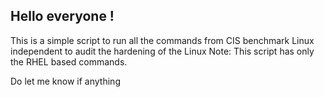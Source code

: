 Hello everyone ! 
------------------------------------

This is a simple script to run all the commands from CIS benchmark Linux independent to audit the hardening of the Linux 
Note: This script has only the RHEL based commands. 

Do let me know if anything 
